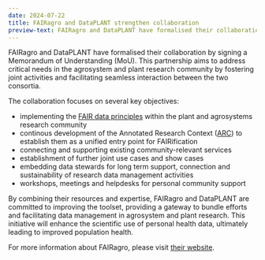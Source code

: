 ```yaml
---
date: 2024-07-22
title: FAIRagro and DataPLANT strengthen collaboration 
preview-text: FAIRagro and DataPLANT have formalised their collaboration by signing a Memorandum of Understanding (MoU). This partnership aims to address critical needs in the agrosystem and plant research community by fostering joint activities and facilitating seamless interaction between the two consortia. The collaboration focuses on several key objectives...
---
```


FAIRagro and DataPLANT have formalised their collaboration by signing a Memorandum of Understanding (MoU). This partnership aims to address critical needs in the agrosystem and plant research community by fostering joint activities and facilitating seamless interaction between the two consortia.

The collaboration focuses on several key objectives:
- implementing the [FAIR data principles](https://www.go-fair.org/fair-principles/) within the plant and agrosystems research community
- continous development of the Annotated Research Context ([ARC](https://arc-rdm.org/)) to establish them as a unified entry point for FAIRification
- connecting and supporting existing community-relevant services
- establishment of further joint use cases and show cases
- embedding data stewards for long term support, connection and sustainability of research data management activities
- workshops, meetings and helpdesks for personal community support

By combining their resources and expertise, FAIRagro and DataPLANT are committed to improving the toolset, providing a gateway to bundle efforts and facilitating data management in agrosystem and plant research. This initiative will enhance the scientific use of personal health data, ultimately leading to improved population health.

For more information about FAIRagro, please visit [their website](https://fairagro.net/).